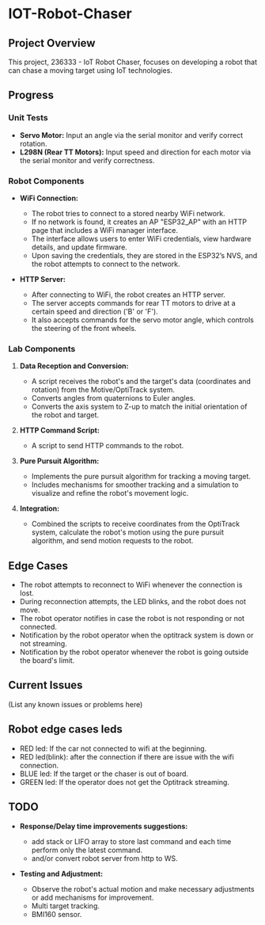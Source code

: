 # IOT-Robot-Chaser

## Project Overview

This project, 236333 - IoT Robot Chaser, focuses on developing a robot that can chase a moving target using IoT technologies.

## Progress

### Unit Tests

- **Servo Motor:** Input an angle via the serial monitor and verify correct rotation.
- **L298N (Rear TT Motors):** Input speed and direction for each motor via the serial monitor and verify correctness.

### Robot Components

- **WiFi Connection:**
  - The robot tries to connect to a stored nearby WiFi network.
  - If no network is found, it creates an AP "ESP32_AP" with an HTTP page that includes a WiFi manager interface.
  - The interface allows users to enter WiFi credentials, view hardware details, and update firmware.
  - Upon saving the credentials, they are stored in the ESP32’s NVS, and the robot attempts to connect to the network.

- **HTTP Server:**
  - After connecting to WiFi, the robot creates an HTTP server.
  - The server accepts commands for rear TT motors to drive at a certain speed and direction ('B' or 'F').
  - It also accepts commands for the servo motor angle, which controls the steering of the front wheels.

### Lab Components

1. **Data Reception and Conversion:**
   - A script receives the robot's and the target's data (coordinates and rotation) from the Motive/OptiTrack system.
   - Converts angles from quaternions to Euler angles.
   - Converts the axis system to Z-up to match the initial orientation of the robot and target.

2. **HTTP Command Script:**
   - A script to send HTTP commands to the robot.

3. **Pure Pursuit Algorithm:**
   - Implements the pure pursuit algorithm for tracking a moving target.
   - Includes mechanisms for smoother tracking and a simulation to visualize and refine the robot's movement logic.

4. **Integration:**
   - Combined the scripts to receive coordinates from the OptiTrack system, calculate the robot's motion using the pure pursuit algorithm, and send motion requests to the robot.

## Edge Cases

- The robot attempts to reconnect to WiFi whenever the connection is lost.
- During reconnection attempts, the LED blinks, and the robot does not move.
- The robot operator notifies in case the robot is not responding or not connected.
- Notification by the robot operator when the optitrack system is down or not streaming.
- Notification by the robot operator whenever the robot is going outside the board's limit.

## Current Issues

(List any known issues or problems here)

## Robot edge cases leds

- RED led: If the car not connected to wifi at the beginning.
- RED led(blink): after the connection if there are issue with the wifi connection.
- BLUE led: If the target or the chaser is out of board.
- GREEN led: If the operator does not get the Optitrack streaming.


## TODO

- **Response/Delay time improvements suggestions:**
  - add stack or LIFO array to store last command and each time perform only the latest command.
  - and/or convert robot server from http to WS.


- **Testing and Adjustment:**
  - Observe the robot's actual motion and make necessary adjustments or add mechanisms for improvement.
  - Multi target tracking.
  - BMI160 sensor.
   
